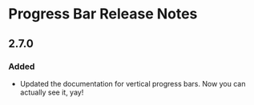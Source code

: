 <!-- Release notes authoring guidelines: http://keepachangelog.com/ -->

# Progress Bar Release Notes

<!-- ## [Unreleased] -->

## 2.7.0

### Added

- Updated the documentation for vertical progress bars. Now you can actually see it, yay!
